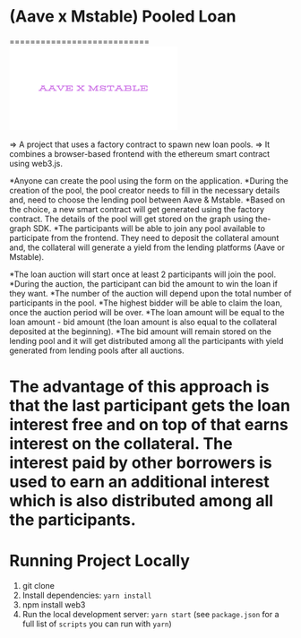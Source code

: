 # (Aave x Mstable) Pooled Loan
===========================
 <img src="https://github.com/developer-piyush/aave_x_mstable/blob/master/src/assets/logo.png" height="150" width="300">
 
=> A project that uses a factory contract to spawn new loan pools. 
=> It combines a browser-based frontend with the ethereum smart contract using web3.js. 

*Anyone can create the pool using the form on the application. 
*During the creation of the pool, the pool creator needs to fill in the necessary details and, need to choose the lending pool between Aave & Mstable. 
*Based on the choice, a new smart contract will get generated using the factory contract. The details of the pool will get stored on the graph using the-graph SDK. 
*The participants will be able to join any pool available to participate from the frontend. They need to deposit the collateral amount and, the collateral will generate a yield from the lending platforms (Aave or Mstable). 

*The loan auction will start once at least 2 participants will join the pool. 
*During the auction, the participant can bid the amount to win the loan if they want. 
*The number of the auction will depend upon the total number of participants in the pool. 
*The highest bidder will be able to claim the loan, once the auction period will be over. 
*The loan amount will be equal to the loan amount - bid amount (the loan amount is also equal to the collateral deposited at the beginning). 
*The bid amount will remain stored on the lending pool and it will get distributed among all the participants with yield generated from lending pools after all auctions. 

# The advantage of this approach is that the last participant gets the loan interest free and on top of that earns interest on the collateral. The interest paid by other borrowers is used to earn an additional interest which is also distributed among all the participants.



Running Project Locally
=======================

1. git clone 
2. Install dependencies: `yarn install`
3. npm install web3
4. Run the local development server: `yarn start` (see `package.json` for a full list of `scripts` you can run with `yarn`)
